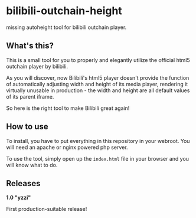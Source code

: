 # bilibili-outchain-height
missing autoheight tool for bilibili outchain player.

## What's this?

This is a small tool for you to properly and elegantly utilize the official html5 outchain player by bilibili.

As you will discover, now Bilibili's html5 player doesn't provide the function of automatically adjusting width and height of its media player, rendering it virtually unusable in production - the width and height are all default values of its parent iframe.

So here is the right tool to make Bilibili great again!

## How to use

To install, you have to put everything in this repository in your webroot. You will need an apache or nginx powered php server.

To use the tool, simply open up the `index.html` file in your browser and you will know what to do.

## Releases

**1.0 "yzzi"**

First production-suitable release!
